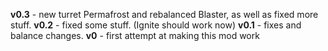 **v0.3** - new turret Permafrost and rebalanced Blaster, as well as fixed more stuff.
**v0.2** - fixed some stuff. (Ignite should work now)
**v0.1** - fixes and balance changes.
**v0** - first attempt at making this mod work
